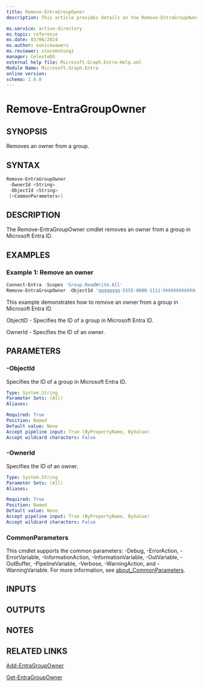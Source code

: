 ```yaml
---
title: Remove-EntraGroupOwner
description: This article provides details on the Remove-EntraGroupOwner command.

ms.service: active-directory
ms.topic: reference
ms.date: 03/06/2024
ms.author: eunicewaweru
ms.reviewer: stevemutungi
manager: CelesteDG
external help file: Microsoft.Graph.Entra-Help.xml
Module Name: Microsoft.Graph.Entra
online version:
schema: 2.0.0
---
```


# Remove-EntraGroupOwner

## SYNOPSIS

Removes an owner from a group.

## SYNTAX

```powershell
Remove-EntraGroupOwner 
 -OwnerId <String> 
 -ObjectId <String> 
 [<CommonParameters>]
```

## DESCRIPTION

The Remove-EntraGroupOwner cmdlet removes an owner from a group in Microsoft Entra ID.

## EXAMPLES

### Example 1: Remove an owner

```powershell
Connect-Entra -Scopes 'Group.ReadWrite.All'
Remove-EntraGroupOwner -ObjectId 'qqqqqqqq-5555-0000-1111-hhhhhhhhhhhh' -OwnerId 'xxxxxxxx-8888-5555-9999-bbbbbbbbbbbb'
```

This example demonstrates how to remove an owner from a group in Microsoft Entra ID.

ObjectID - Specifies the ID of a group in Microsoft Entra ID.  

OwnerId  - Specifies the ID of an owner.

## PARAMETERS

### -ObjectId

Specifies the ID of a group in Microsoft Entra ID.

```yaml
Type: System.String
Parameter Sets: (All)
Aliases:

Required: True
Position: Named
Default value: None
Accept pipeline input: True (ByPropertyName, ByValue)
Accept wildcard characters: False
```

### -OwnerId

Specifies the ID of an owner.

```yaml
Type: System.String
Parameter Sets: (All)
Aliases:

Required: True
Position: Named
Default value: None
Accept pipeline input: True (ByPropertyName, ByValue)
Accept wildcard characters: False
```

### CommonParameters

This cmdlet supports the common parameters: -Debug, -ErrorAction, -ErrorVariable, -InformationAction, -InformationVariable, -OutVariable, -OutBuffer, -PipelineVariable, -Verbose, -WarningAction, and -WarningVariable. For more information, see [about_CommonParameters](https://go.microsoft.com/fwlink/?LinkID=113216).

## INPUTS

## OUTPUTS

## NOTES

## RELATED LINKS

[Add-EntraGroupOwner](Add-EntraGroupOwner.md)

[Get-EntraGroupOwner](Get-EntraGroupOwner.md)